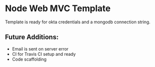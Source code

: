 # Node Web MVC Template

Template is ready for okta credentials and a mongodb connection string.

Future Additions:
---
- Email is sent on server error
- CI for Travis CI setup and ready
- Code scaffolding
  